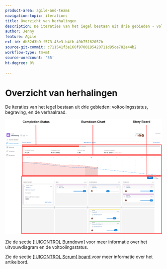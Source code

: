 ```yaml
---
product-area: agile-and-teams
navigation-topic: iterations
title: Overzicht van herhalingen
description: De iteraties van het iegel bestaan uit drie gebieden - voltooiingsstatus, insluiting, en de verhaalraad.
author: Jenny
feature: Agile
exl-id: db32d3b9-f573-43e3-b4fb-49b75162057b
source-git-commit: c711541f3e166f9700195420711d95ce782a44b2
workflow-type: tm+mt
source-wordcount: '55'
ht-degree: 0%

---
```


# Overzicht van herhalingen

De iteraties van het iegel bestaan uit drie gebieden: voltooiingsstatus, begraving, en de verhaalraad.

![ mening van de Interlatie ](assets/agile-iteration-with-callouts.png)

Zie de sectie [[!UICONTROL Burndown]](../../../agile/use-scrum-in-an-agile-team/burndown/burndown.md) voor meer informatie over het uitvouwdiagram en de voltooiingsstatus.

Zie de sectie [[!UICONTROL Scrum] board ](../../../agile/use-scrum-in-an-agile-team/scrum-board/scrum-board.md) voor meer informatie over het artikelbord.
